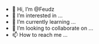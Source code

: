 - 👋 Hi, I’m @Feudz
- 👀 I’m interested in ...
- 🌱 I’m currently learning ...
- 💞️ I’m looking to collaborate on ...
- 📫 How to reach me ...

<!---
Feudz/Feudz is a ✨ special ✨ repository because its `README.md` (this file) appears on your GitHub profile.
You can click the Preview link to take a look at your changes.
--->
